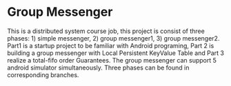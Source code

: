 # Group Messenger
This is a distributed system course job, this project is consist of three phases: 1) simple messenger, 2) group messenger1, 3) group messenger2. Part1 is a startup project to be familiar with Android programing, Part 2 is building a group messenger with Local Persistent KeyValue Table and Part 3 realize a total-fifo order Guarantees. The group messenger can support 5 android simulator simultaneously. Three phases can be found in corresponding branches. 